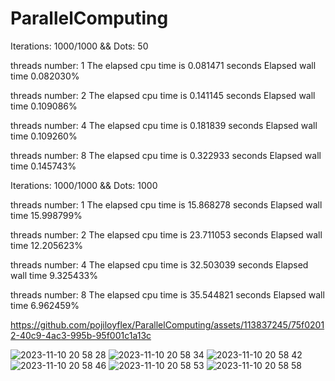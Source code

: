 # ParallelComputing


Iterations: 1000/1000 && Dots: 50
 
threads number: 1
The elapsed cpu time is 0.081471 seconds
Elapsed wall time 0.082030%                                                                  
 
threads number: 2
The elapsed cpu time is 0.141145 seconds
Elapsed wall time 0.109086%                                                                                
 
threads number: 4
The elapsed cpu time is 0.181839 seconds
Elapsed wall time 0.109260%                                                                                
 
threads number: 8
The elapsed cpu time is 0.322933 seconds
Elapsed wall time 0.145743%                                                                                
 
Iterations: 1000/1000 && Dots: 1000
 
threads number: 1
The elapsed cpu time is 15.868278 seconds
Elapsed wall time 15.998799%                                                                               
 
threads number: 2
The elapsed cpu time is 23.711053 seconds
Elapsed wall time 12.205623%                                                                               
 
threads number: 4
The elapsed cpu time is 32.503039 seconds
Elapsed wall time 9.325433%                                                                                
 
threads number: 8
The elapsed cpu time is 35.544821 seconds
Elapsed wall time 6.962459%                

https://github.com/pojiloyflex/ParallelComputing/assets/113837245/75f02012-40c9-4ac3-995b-95f001c1a13c

![2023-11-10 20 58 28](https://github.com/pojiloyflex/ParallelComputing/assets/113837245/d85312c7-6d1b-40d1-b1ab-2c07c60417b5)
![2023-11-10 20 58 34](https://github.com/pojiloyflex/ParallelComputing/assets/113837245/fb5556dc-d702-4684-b193-4f8b002defbd)
![2023-11-10 20 58 42](https://github.com/pojiloyflex/ParallelComputing/assets/113837245/5420c068-e1f9-48f8-b06c-f9b3a0684654)
![2023-11-10 20 58 46](https://github.com/pojiloyflex/ParallelComputing/assets/113837245/159e28c0-d515-4499-a202-4b4ea7e3c8ac)
![2023-11-10 20 58 53](https://github.com/pojiloyflex/ParallelComputing/assets/113837245/4566b76f-7cdd-4f00-b7bb-61ef771ee0c1)
![2023-11-10 20 58 58](https://github.com/pojiloyflex/ParallelComputing/assets/113837245/e1601886-fc67-4b6b-9ec3-9db734529d01)


